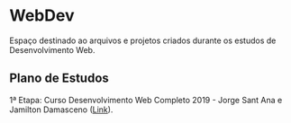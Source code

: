 # WebDev

Espaço destinado ao arquivos e projetos criados durante os estudos de Desenvolvimento Web.

## Plano de Estudos

1ª Etapa: Curso Desenvolvimento Web Completo 2019 - Jorge Sant Ana e Jamilton Damasceno ([Link](https://www.udemy.com/share/1006WiBUsYcVlXRH4=/?xref=E0cTcl5VQH0DSUQvCz0GJVUWTx4dChQ%2BVFE=)).

